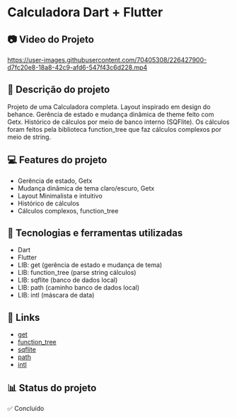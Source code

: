 # Calculadora Dart + Flutter
## 📷 Video do Projeto

https://user-images.githubusercontent.com/70405308/226427900-d7fc20e8-18a8-42c9-afd6-547f43c6d228.mp4


## 📝 Descrição do projeto
Projeto de uma Calculadora completa. Layout inspirado em design do behance. Gerência de estado e mudança dinâmica de theme feito com Getx. Histórico de cálculos por meio de banco interno (SQFlite). Os cálculos foram feitos pela biblioteca function_tree que faz cálculos complexos por meio de string.

## 💻 Features do projeto
* Gerência de estado, Getx
* Mudança dinâmica de tema claro/escuro, Getx
* Layout Minimalista e intuitivo
* Histórico de cálculos
* Cálculos complexos, function_tree

## 🚀 Tecnologias e ferramentas utilizadas
* Dart
* Flutter
* LIB: get (gerência de estado e mudança de tema)
* LIB: function_tree (parse string cálculos)
* LIB: sqflite (banco de dados local)
* LIB: path (caminho banco de dados local)
* LIB: intl (máscara de data)

## 📌 Links
* [get](https://pub.dev/packages/get)
* [function_tree](https://pub.dev/packages/function_tree)
* [sqflite](https://pub.dev/packages/sqflite)
* [path](https://pub.dev/packages/path)
* [intl](https://pub.dev/packages/intl)

## 📊 Status do projeto
✅ Concluído
